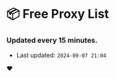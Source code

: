 # :package: Free Proxy List
### Updated every 15 minutes.

- Last updated: `2024-09-07 21:04`

:heart:
